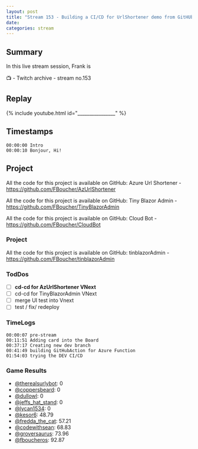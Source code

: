 ```yaml
---
layout: post
title: "Stream 153 - Building a CI/CD for UrlShortener demo from GitHUb to Azure"
date: 
categories: stream
---
```


## Summary

In this live stream session, Frank is 

📺 - Twitch archive - stream no.153

## Replay

{% include youtube.html id="________________" %}
<br/><!--more-->


## Timestamps

    00:00:00 Intro
    00:00:10 Bonjour, Hi!


Project
-------

All the code for this project is available on GitHub: Azure Url Shortener - https://github.com/FBoucher/AzUrlShortener

All the code for this project is available on GitHub: Tiny Blazor Admin - https://github.com/FBoucher/TinyBlazorAdmin

All the code for this project is available on GitHub: Cloud Bot - https://github.com/FBoucher/CloudBot

### Project

All the code for this project is available on GitHub: tinblazorAdmin - https://github.com/FBoucher/tinblazorAdmin

### TodDos

- [ ] **cd-cd for AzUrlShortener VNext**
- [ ] cd-cd for TinyBlazorAdmin VNext
- [ ] merge UI test into Vnext
- [ ] test / fix/ redeploy

### TimeLogs

    00:00:07 pre-stream
    00:11:51 Adding card into the Board
    00:37:17 Creating new dev branch
    00:41:49 building GitHubAction for Azure Function
    01:54:03 trying the DEV CI/CD

### Game Results

- [@therealsurlybot](https://www.twitch.tv/therealsurlybot): 0
- [@coppersbeard](https://www.twitch.tv/coppersbeard): 0
- [@dullowl](https://www.twitch.tv/dullowl): 0
- [@jeffs_hat_stand](https://www.twitch.tv/jeffs_hat_stand): 0
- [@lycan1534](https://www.twitch.tv/lycan1534): 0
- [@kesor6](https://www.twitch.tv/kesor6): 48.79
- [@fredda_the_cat](https://www.twitch.tv/fredda_the_cat): 57.21
- [@codewithsean](https://www.twitch.tv/codewithsean): 68.83
- [@groversaurus](https://www.twitch.tv/groversaurus): 73.96
- [@fboucheros](https://www.twitch.tv/fboucheros): 92.87